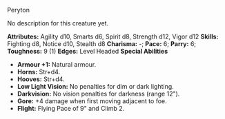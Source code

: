 Peryton

No description for this creature yet.

**Attributes:** Agility d10, Smarts d6, Spirit d8, Strength d12, Vigor
d12
**Skills:** Fighting d8, Notice d10, Stealth d8
**Charisma:** -; **Pace:** 6; **Parry:** 6; **Toughness:** 9 (1)
**Edges:** Level Headed
**Special Abilities**
- **Armour +1:** Natural armour.
- **Horns:** Str+d4.
- **Hooves:** Str+d4.
- **Low Light Vision:** No penalties for dim or dark lighting.
- **Darkvision:** No vision penalties for darkness (range 12").
- **Gore:** +4 damage when first moving adjacent to foe.
- **Flight:** Flying Pace of 9" and Climb 2.

